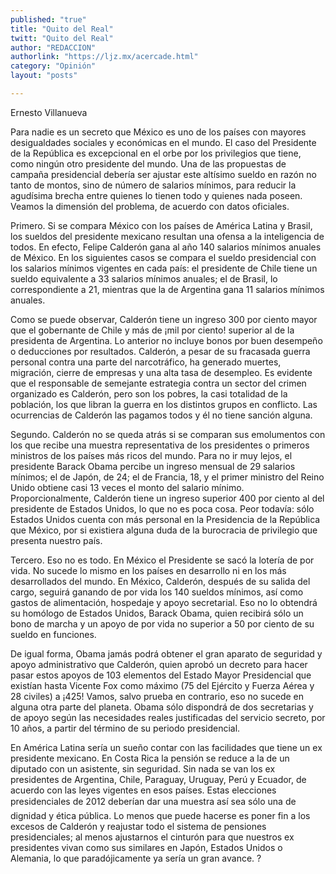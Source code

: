 ```yaml
---
published: "true"
title: "Quito del Real"
twitt: "Quito del Real"
author: "REDACCION"
authorlink: "https://ljz.mx/acercade.html"
category: "Opinión"
layout: "posts"

---
```



  Ernesto Villanueva



Para nadie es un secreto que México es uno de los países con mayores desigualdades sociales y económicas en el mundo. El caso del Presidente de la República es excepcional en el orbe por los privilegios que tiene, como ningún otro presidente del mundo. Una de las propuestas de campaña presidencial debería ser ajustar este altísimo sueldo en razón no tanto de montos, sino de número de salarios mínimos, para reducir la agudísima brecha entre quienes lo tienen todo y quienes nada poseen. Veamos la dimensión del problema, de acuerdo con datos oficiales.  

  Primero. Si se compara México con los países de América Latina y Brasil, los sueldos del presidente mexicano resultan una ofensa a la inteligencia de todos. En efecto, Felipe Calderón gana al año 140 salarios mínimos anuales de México. En los siguientes casos se compara el sueldo presidencial con los salarios mínimos vigentes en cada país: el presidente de Chile tiene un sueldo equivalente a 33 salarios mínimos anuales; el de Brasil, lo correspondiente a 21, mientras que la de Argentina gana 11 salarios mínimos anuales.



  Como se puede observar, Calderón tiene un ingreso 300 por ciento mayor que el gobernante de Chile y más de ¡mil por ciento! superior al de la presidenta de Argentina. Lo anterior no incluye bonos por buen desempeño o deducciones por resultados. Calderón, a pesar de su fracasada guerra personal contra una parte del narcotráfico, ha generado muertes, migración, cierre de empresas y una alta tasa de desempleo. Es evidente que el responsable de semejante estrategia contra un sector del crimen organizado es Calderón, pero son los pobres, la casi totalidad de la población, los que libran la guerra en los distintos grupos en conflicto. Las ocurrencias de Calderón las pagamos todos y él no tiene sanción alguna.



  Segundo. Calderón no se queda atrás si se comparan sus emolumentos con los que recibe una muestra representativa de los presidentes o primeros ministros de los países más ricos del mundo. Para no ir muy lejos, el presidente Barack Obama percibe un ingreso mensual de 29 salarios mínimos; el de Japón, de 24; el de Francia, 18, y el primer ministro del Reino Unido obtiene casi 13 veces el monto del salario mínimo. Proporcionalmente, Calderón tiene un ingreso superior 400 por ciento al del presidente de Estados Unidos, lo que no es poca cosa. Peor todavía: sólo Estados Unidos cuenta con más personal en la Presidencia de la República que México, por si existiera alguna duda de la burocracia de privilegio que presenta nuestro país.



  Tercero. Eso no es todo. En México el Presidente se sacó la lotería de por vida. No sucede lo mismo en los países en desarrollo ni en los más desarrollados del mundo. En México, Calderón, después de su salida del cargo, seguirá ganando de por vida los 140 sueldos mínimos, así como gastos de alimentación, hospedaje y apoyo secretarial. Eso no lo obtendrá su homólogo de Estados Unidos, Barack Obama, quien recibirá sólo un bono de marcha y un apoyo de por vida no superior a 50 por ciento de su sueldo en funciones.



  De igual forma, Obama jamás podrá obtener el gran aparato de seguridad y apoyo administrativo que Calderón, quien aprobó un decreto para hacer pasar estos apoyos de 103 elementos del Estado Mayor Presidencial que existían hasta Vicente Fox como máximo (75 del Ejército y Fuerza Aérea y 28 civiles) a ¡425! Vamos, salvo prueba en contrario, eso no sucede en alguna otra parte del planeta. Obama sólo dispondrá de dos secretarias y de apoyo según las necesidades reales justificadas del servicio secreto, por 10 años, a partir del término de su periodo presidencial.



  En América Latina sería un sueño contar con las facilidades que tiene un ex presidente mexicano. En Costa Rica la pensión se reduce a la de un diputado con un asistente, sin seguridad. Sin nada se van los ex presidentes de Argentina, Chile, Paraguay, Uruguay, Perú y Ecuador, de acuerdo con las leyes vigentes en esos países. Estas elecciones presidenciales de 2012 deberían dar una muestra así sea sólo una de dignidad y ética pública. Lo menos que puede hacerse es poner fin a los excesos de Calderón y reajustar todo el sistema de pensiones presidenciales; al menos ajustarnos el cinturón para que nuestros ex presidentes vivan como sus similares en Japón, Estados Unidos o Alemania, lo que paradójicamente ya sería un gran avance. ?

